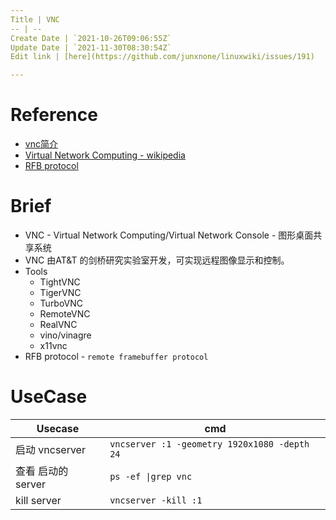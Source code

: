 ```yaml
---
Title | VNC
-- | --
Create Date | `2021-10-26T09:06:55Z`
Update Date | `2021-11-30T08:30:54Z`
Edit link | [here](https://github.com/junxnone/linuxwiki/issues/191)

---
```

# Reference

- [vnc简介](https://github.com/levinit/itnotes/blob/main/vnc.md)
- [Virtual Network Computing - wikipedia](https://en.wikipedia.org/wiki/Virtual_Network_Computing)
- [RFB protocol](https://en.wikipedia.org/wiki/RFB_protocol)


# Brief
- VNC - Virtual Network Computing/Virtual Network Console - 图形桌面共享系统
- VNC 由AT&T 的剑桥研究实验室开发，可实现远程图像显示和控制。
- Tools
  - TightVNC
  - TigerVNC
  - TurboVNC
  - RemoteVNC
  - RealVNC
  - vino/vinagre
  - x11vnc
- RFB protocol - `remote framebuffer protocol`


# UseCase

Usecase | cmd
-- | --
启动 vncserver |  `vncserver :1 -geometry 1920x1080 -depth 24`
查看 启动的 server | `ps -ef \|grep vnc`
kill server | `vncserver -kill :1`

